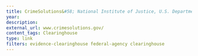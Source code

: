 ```yaml
---
title: CrimeSolutions&#58; National Institute of Justice, U.S. Department of Justice
year: 
description: 
external_url: www.crimesolutions.gov/
content_tags: Clearinghouse
type: link
filters: evidence-clearinghouse federal-agency clearinghouse
---
```

